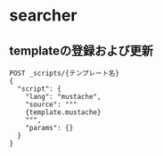 # searcher

## templateの登録および更新

```
POST _scripts/{テンプレート名}
{
  "script": {
    "lang": "mustache",
    "source": """
    {template.mustache}
    """,
    "params": {}
  }
}
```